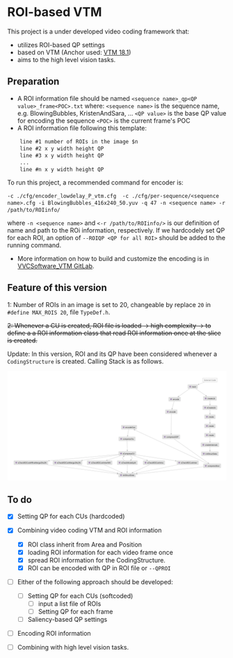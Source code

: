 # ROI-based VTM 

This project is a under developed video coding framework that:
- utilizes ROI-based QP settings
- based on VTM (Anchor used: [VTM 18.1](https://vcgit.hhi.fraunhofer.de/jvet/VVCSoftware_VTM/-/tree/VTM-18.1))
- aims to the high level vision tasks.

## Preparation
- A ROI information file should be named `<sequence name>_qp<QP value>_frame<POC>.txt` where:
`<sequence name>` is the sequence name, e.g. BlowingBubbles, KristenAndSara, ... 
`<QP value>` is the base QP value for encoding the sequence
`<POC>` is the current frame's POC
- A ROI information file following this template:
```
    line #1 number of ROIs in the image $n
    line #2 x y width height QP
    line #3 x y width height QP
    ...
    line #n x y width height QP
```

To run this project, a recommended command for encoder is:
```shell
-c ./cfg/encoder_lowdelay_P_vtm.cfg  -c ./cfg/per-sequence/<sequence name>.cfg -i BlowingBubbles_416x240_50.yuv -q 47 -n <sequence name> -r /path/to/ROIinfo/
```

where `-n <sequence name>` and `<-r /path/to/ROIinfo/>` is our definition of name and path to the ROi information, respectively. If we hardcodely set QP for each ROI, an option of `--ROIQP <QP for all ROI>` should be added to the running command.

- More information on how to build and customize the encoding is in [VVCSoftware_VTM GitLab](https://vcgit.hhi.fraunhofer.de/jvet/VVCSoftware_VTM).


## Feature of this version
1: Number of ROIs in an image is set to 20, changeable by replace `20` in `#define MAX_ROIS 20`, file `TypeDef.h`.

~~2: Whenever a CU is created, ROI file is loaded  &rarr; high complexity  &rarr; to define a a ROI information class that read ROI information once at the slice is created.~~

Update: In this version, ROI and its QP have been considered whenever a `CodingStructure` is created. Calling Stack is as follows.

![](asset/CallingStackToInitCS.jpg)


## To do
- [x] Setting QP for each CUs (hardcoded)
- [x] Combining video coding VTM and ROI information
    - [x] ROI class inherit from Area and Position
    - [x] loading ROI information for each video frame once 
    - [x] spread ROI information for the CodingStructure.
    - [x] ROI can be encoded with QP in ROI file or `--QPROI`
- [ ] Either of the following approach should be developed:
    - [ ] Setting QP for each CUs (softcoded)
        - [ ] input a list file of ROIs
        - [ ] Setting QP for each frame
    - [ ] Saliency-based QP settings
- [ ] Encoding ROI information
- [ ] Combining with high level vision tasks. 

